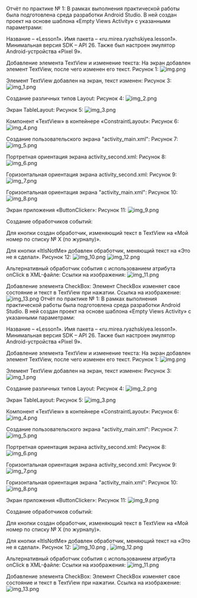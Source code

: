 Отчёт по практике № 1:
В рамках выполнения практической работы была подготовлена среда разработки Android Studio. В ней создан проект на основе шаблона «Empty Views Activity» с указанными параметрами:

Название – «Lesson1».
Имя пакета – «ru.mirea.ryazhskiyea.lesson1».
Минимальная версия SDK – API 26.
Также был настроен эмулятор Android-устройства «Pixel 9».

Добавление элемента TextView и изменение текста:
На экран добавлен элемент TextView, после чего изменен его текст.
Рисунок 1: ![img.png](screenshoots%2Fimg.png)

Элемент TextView добавлен на экран, текст изменен:
Рисунок 3: ![img_1.png](screenshoots%2Fimg_1.png)

Создание различных типов Layout:
Рисунок 4: ![img_2.png](screenshoots%2Fimg_2.png)

Экран TableLayout:
Рисунок 5: ![img_3.png](screenshoots%2Fimg_3.png)

Компонент «TextView» в контейнере «ConstraintLayout»:
Рисунок 6: ![img_4.png](screenshoots%2Fimg_4.png)

Создание пользовательского экрана "activity_main.xml":
Рисунок 7: ![img_5.png](screenshoots%2Fimg_5.png)

Портретная ориентация экрана activity_second.xml:
Рисунок 8: ![img_6.png](screenshoots%2Fimg_6.png)

Горизонтальная ориентация экрана activity_second.xml:
Рисунок 9: ![img_7.png](screenshoots%2Fimg_7.png)

Горизонтальная ориентация экрана "activity_main.xml":
Рисунок 10: ![img_8.png](screenshoots%2Fimg_8.png)

Экран приложения «ButtonClicker»:
Рисунок 11: ![img_9.png](screenshoots%2Fimg_9.png)

Создание обработчиков событий:

Для кнопки создан обработчик, изменяющий текст в TextView на «Мой номер по списку № X (по журналу)».

Для кнопки «ItIsNotMe» добавлен обработчик, меняющий текст на «Это не я сделал».
Рисунок 12: ![img_10.png](screenshoots%2Fimg_10.png) ![img_12.png](screenshoots%2Fimg_12.png)

Альтернативный обработчик события с использованием атрибута onClick в XML-файле:
Ссылки на изображения: ![img_11.png](screenshoots%2Fimg_11.png)

Добавление элемента CheckBox:
Элемент CheckBox изменяет свое состояние и текст в TextView при нажатии.
Ссылка на изображение: ![img_13.png](screenshoots%2Fimg_13.png)
Отчёт по практике № 1: В рамках выполнения практической работы была подготовлена среда разработки Android Studio. В ней создан проект на основе шаблона «Empty Views Activity» с указанными параметрами:

Название – «Lesson1». Имя пакета – «ru.mirea.ryazhskiyea.lesson1». Минимальная версия SDK – API 26. Также был настроен эмулятор Android-устройства «Pixel 9».

Добавление элемента TextView и изменение текста: На экран добавлен элемент TextView, после чего изменен его текст. Рисунок 1: ![img.png](Screenshots%2Fimg.png)

Элемент TextView добавлен на экран, текст изменен: Рисунок 3: ![img_1.png](Screenshots%2Fimg_1.png)

Создание различных типов Layout: Рисунок 4: ![img_2.png](Screenshots%2Fimg_2.png)

Экран TableLayout: Рисунок 5: ![img_3.png](Screenshots%2Fimg_3.png)

Компонент «TextView» в контейнере «ConstraintLayout»: Рисунок 6: ![img_4.png](Screenshots%2Fimg_4.png)

Создание пользовательского экрана "activity_main.xml": Рисунок 7: ![img_5.png](Screenshots%2Fimg_5.png)

Портретная ориентация экрана activity_second.xml: Рисунок 8: ![img_6.png](Screenshots%2Fimg_6.png)

Горизонтальная ориентация экрана activity_second.xml: Рисунок 9: ![img_7.png](Screenshots%2Fimg_7.png)

Горизонтальная ориентация экрана "activity_main.xml": Рисунок 10: ![img_8.png](Screenshots%2Fimg_8.png)

Экран приложения «ButtonClicker»: Рисунок 11: ![img_9.png](Screenshots%2Fimg_9.png)

Создание обработчиков событий:

Для кнопки создан обработчик, изменяющий текст в TextView на «Мой номер по списку № X (по журналу)».

Для кнопки «ItIsNotMe» добавлен обработчик, меняющий текст на «Это не я сделал». Рисунок 12: ![img_10.png](Screenshots%2Fimg_10.png) , ![img_12.png](Screenshots%2Fimg_12.png)

Альтернативный обработчик события с использованием атрибута onClick в XML-файле: Ссылки на изображения: ![img_11.png](Screenshots%2Fimg_11.png)

Добавление элемента CheckBox: Элемент CheckBox изменяет свое состояние и текст в TextView при нажатии. Ссылка на изображение: ![img_13.png](Screenshots%2Fimg_13.png)